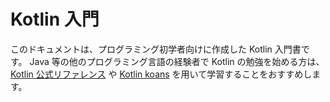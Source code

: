 # Kotlin 入門
このドキュメントは、プログラミング初学者向けに作成した Kotlin 入門書です。
Java 等の他のプログラミング言語の経験者で Kotlin の勉強を始める方は、 [Kotlin 公式リファレンス][kotlin reference] や
[Kotlin koans][kotlin koans] を用いて学習することをおすすめします。

[kotlin reference]: https://kotlinlang.org/docs/reference/
[kotlin koans]: https://kotlinlang.org/docs/tutorials/koans.html

